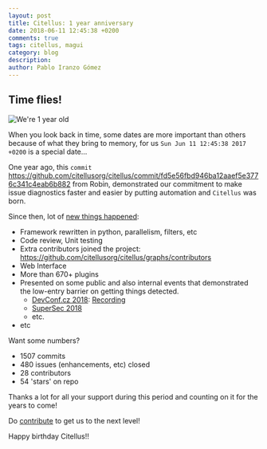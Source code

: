 ```yaml
---
layout: post
title: Citellus: 1 year anniversary
date: 2018-06-11 12:45:38 +0200
comments: true
tags: citellus, magui
category: blog
description:
author: Pablo Iranzo Gómez
---
```


## Time flies!

![We're 1 year old]({attach}images/1year.jpg)

When you look back in time, some dates are more important than others because of what they bring to memory, for us `Sun Jun 11 12:45:38 2017 +0200` is a special date...

One year ago, this `commit` <https://github.com/citellusorg/citellus/commit/fd5e56fbd946ba12aaef5e3776c341c4eab6b882> from Robin, demonstrated our commitment to make issue diagnostics faster and easier by putting automation and `Citellus` was born.

Since then, lot of [new things happened]({tag}whatsnew):

- Framework rewritten in python, parallelism, filters, etc
- Code review, Unit testing
- Extra contributors joined the project: <https://github.com/citellusorg/citellus/graphs/contributors>
- Web Interface
- More than 670+ plugins
- Presented on some public and also internal events that demonstrated the low-entry barrier on getting things detected.
  - [DevConf.cz 2018](https://devconfcz2018.sched.com/event/DJXG/detect-pitfalls-of-osp-deployments-with-citellus): [Recording](https://www.youtube.com/watch?v=SDzzqrUdn5A&t=1257s&index=1&list=LLyqRUm2tl7NOBlSL4Gz0e_Q)
  - [SuperSec 2018](https://supersec.es/programa/)
  - etc.
- etc

Want some numbers?

- 1507 commits
- 480 issues (enhancements, etc) closed
- 28 contributors
- 54 'stars' on repo

Thanks a lot for all your support during this period and counting on it for the years to come!

Do [contribute]({filename}/pages/CONTRIBUTING.md) to get us to the next level!

Happy birthday Citellus!!
